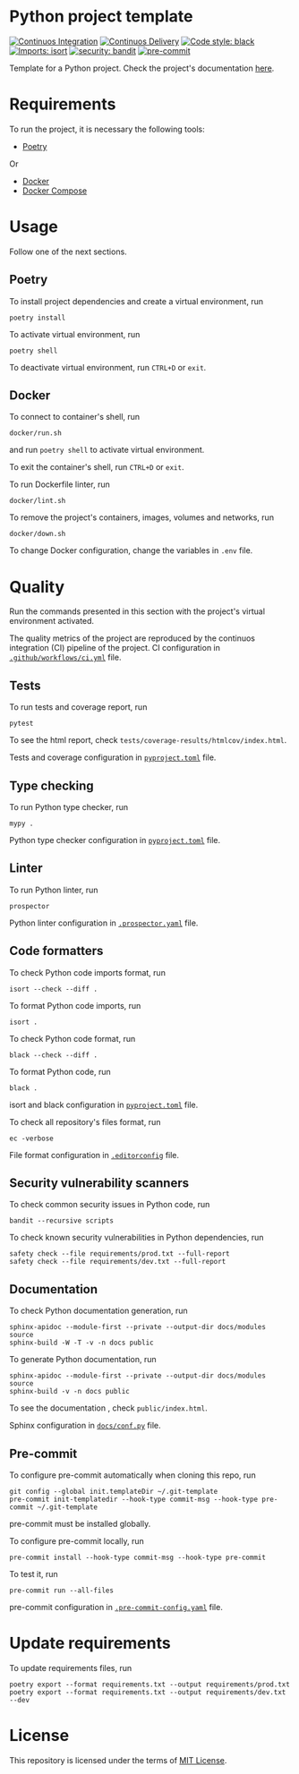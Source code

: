 # Python project template

[![Continuos Integration](https://github.com/mateusoliveira43/python-project-template/actions/workflows/ci.yml/badge.svg)](https://github.com/mateusoliveira43/python-project-template/actions)
[![Continuos Delivery](https://github.com/mateusoliveira43/python-project-template/actions/workflows/cd.yml/badge.svg)](https://github.com/mateusoliveira43/python-project-template/actions)
[![Code style: black](https://img.shields.io/badge/code%20style-black-000000.svg)](https://github.com/psf/black)
[![Imports: isort](https://img.shields.io/badge/%20imports-isort-%231674b1?style=flat&labelColor=ef8336)](https://pycqa.github.io/isort/)
[![security: bandit](https://img.shields.io/badge/security-bandit-yellow.svg)](https://github.com/PyCQA/bandit)
[![pre-commit](https://img.shields.io/badge/pre--commit-enabled-brightgreen?logo=pre-commit&logoColor=white)](https://github.com/pre-commit/pre-commit)

Template for a Python project. Check the project's documentation [here](https://mateusoliveira43.github.io/python-project-template/).

# Requirements

To run the project, it is necessary the following tools:

- [Poetry](https://python-poetry.org/docs/#installation)

Or

- [Docker](https://docs.docker.com/get-docker/)
- [Docker Compose](https://docs.docker.com/compose/install/)

# Usage

Follow one of the next sections.

## Poetry

To install project dependencies and create a virtual environment, run
```
poetry install
```

To activate virtual environment, run
```
poetry shell
```

To deactivate virtual environment, run `CTRL+D` or `exit`.

## Docker

To connect to container's shell, run
```
docker/run.sh
```
and run `poetry shell` to activate virtual environment.

To exit the container's shell, run `CTRL+D` or `exit`.

To run Dockerfile linter, run
```
docker/lint.sh
```

To remove the project's containers, images, volumes and networks, run
```
docker/down.sh
```

To change Docker configuration, change the variables in `.env` file.

# Quality

Run the commands presented in this section with the project's virtual environment activated.

The quality metrics of the project are reproduced by the continuos integration (CI) pipeline of the project. CI configuration in [`.github/workflows/ci.yml`](.github/workflows/ci.yml) file.

## Tests

To run tests and coverage report, run
```
pytest
```

To see the html report, check `tests/coverage-results/htmlcov/index.html`.

Tests and coverage configuration in [`pyproject.toml`](pyproject.toml) file.

## Type checking

To run Python type checker, run
```
mypy .
```

Python type checker configuration in [`pyproject.toml`](pyproject.toml) file.

## Linter

To run Python linter, run
```
prospector
```

Python linter configuration in [`.prospector.yaml`](.prospector.yaml) file.

## Code formatters

To check Python code imports format, run
```
isort --check --diff .
```

To format Python code imports, run
```
isort .
```

To check Python code format, run
```
black --check --diff .
```

To format Python code, run
```
black .
```

isort and black configuration in [`pyproject.toml`](pyproject.toml) file.

To check all repository's files format, run
```
ec -verbose
```

File format configuration in [`.editorconfig`](.editorconfig) file.

## Security vulnerability scanners

To check common security issues in Python code, run
```
bandit --recursive scripts
```

To check known security vulnerabilities in Python dependencies, run
```
safety check --file requirements/prod.txt --full-report
safety check --file requirements/dev.txt --full-report
```

## Documentation

To check Python documentation generation, run
```
sphinx-apidoc --module-first --private --output-dir docs/modules source
sphinx-build -W -T -v -n docs public
```

To generate Python documentation, run
```
sphinx-apidoc --module-first --private --output-dir docs/modules source
sphinx-build -v -n docs public
```
To see the documentation , check `public/index.html`.

Sphinx configuration in [`docs/conf.py`](docs/conf.py) file.

## Pre-commit

To configure pre-commit automatically when cloning this repo, run
```
git config --global init.templateDir ~/.git-template
pre-commit init-templatedir --hook-type commit-msg --hook-type pre-commit ~/.git-template
```
pre-commit must be installed globally.

To configure pre-commit locally, run
```
pre-commit install --hook-type commit-msg --hook-type pre-commit
```

To test it, run
```
pre-commit run --all-files
```

pre-commit configuration in [`.pre-commit-config.yaml`](.pre-commit-config.yaml) file.

# Update requirements

To update requirements files, run
```
poetry export --format requirements.txt --output requirements/prod.txt
poetry export --format requirements.txt --output requirements/dev.txt --dev
```

# License

This repository is licensed under the terms of [MIT License](LICENSE).

